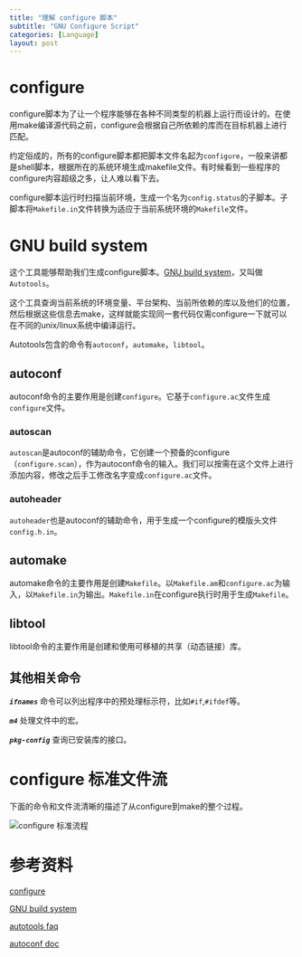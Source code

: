 ```yaml
---
title: "理解 configure 脚本"
subtitle: "GNU Configure Script"
categories: [Language]
layout: post
---
```

# configure

configure脚本为了让一个程序能够在各种不同类型的机器上运行而设计的。在使用make编译源代码之前，configure会根据自己所依赖的库而在目标机器上进行匹配。

约定俗成的，所有的configure脚本都把脚本文件名起为`configure`，一般来讲都是shell脚本，根据所在的系统环境生成makefile文件。有时候看到一些程序的configure内容超级之多，让人难以看下去。

configure脚本运行时扫描当前环境，生成一个名为`config.status`的子脚本。子脚本将`Makefile.in`文件转换为适应于当前系统环境的`Makefile`文件。


# GNU build system 

这个工具能够帮助我们生成configure脚本。[GNU build system](https://www.gnu.org/software/automake/faq/autotools-faq.html)，又叫做`Autotools`。

这个工具查询当前系统的环境变量、平台架构、当前所依赖的库以及他们的位置，然后根据这些信息去make，这样就能实现同一套代码仅需configure一下就可以在不同的unix/linux系统中编译运行。

Autotools包含的命令有`autoconf`，`automake`，`libtool`。


## autoconf

autoconf命令的主要作用是创建`configure`。它基于`configure.ac`文件生成`configure`文件。

### autoscan
`autoscan`是autoconf的辅助命令，它创建一个预备的configure（`configure.scan`），作为autoconf命令的输入。我们可以按需在这个文件上进行添加内容，修改之后手工修改名字变成`configure.ac`文件。

### autoheader
`autoheader`也是autoconf的辅助命令，用于生成一个configure的模版头文件`config.h.in`。


## automake

automake命令的主要作用是创建`Makefile`。以`Makefile.am`和`configure.ac`为输入，以`Makefile.in`为输出。`Makefile.in`在configure执行时用于生成`Makefile`。


## libtool

libtool命令的主要作用是创建和使用可移植的共享（动态链接）库。



## 其他相关命令

***`ifnames`*** 命令可以列出程序中的预处理标示符，比如`#if`,`#ifdef`等。

***`m4`*** 处理文件中的宏。

***`pkg-config`*** 查询已安装库的接口。



# configure 标准文件流
下面的命令和文件流清晰的描述了从configure到make的整个过程。

![configure 标准流程](https://upload.wikimedia.org/wikipedia/commons/thumb/8/84/Autoconf-automake-process.svg/400px-Autoconf-automake-process.svg.png)

# 参考资料
[configure](https://en.wikipedia.org/wiki/Configure_script)

[GNU build system](https://en.wikipedia.org/wiki/GNU_build_system)

[autotools faq](https://www.gnu.org/software/automake/faq/autotools-faq.html)

[autoconf doc](http://www.gnu.org/software/autoconf/manual/autoconf.html)


<!--
这里是注释区


{% highlight python %}
print "hello, Lucky!"
{% endhighlight %}

![My image]({{ site.baseurl }}/images/emule.png)

My Github is [here][mygithub].

[mygithub]: https://github.com/lucky521


-->